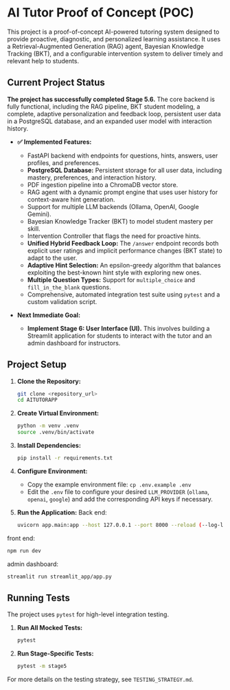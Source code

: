 # AI Tutor Proof of Concept (POC)

This project is a proof-of-concept AI-powered tutoring system designed to provide proactive, diagnostic, and personalized learning assistance. It uses a Retrieval-Augmented Generation (RAG) agent, Bayesian Knowledge Tracking (BKT), and a configurable intervention system to deliver timely and relevant help to students.

## Current Project Status

**The project has successfully completed Stage 5.6.** The core backend is fully functional, including the RAG pipeline, BKT student modeling, a complete, adaptive personalization and feedback loop, persistent user data in a PostgreSQL database, and an expanded user model with interaction history.

* **✅ Implemented Features:**
    * FastAPI backend with endpoints for questions, hints, answers, user profiles, and preferences.
    * **PostgreSQL Database:** Persistent storage for all user data, including mastery, preferences, and interaction history.
    * PDF ingestion pipeline into a ChromaDB vector store.
    * RAG agent with a dynamic prompt engine that uses user history for context-aware hint generation.
    * Support for multiple LLM backends (Ollama, OpenAI, Google Gemini).
    * Bayesian Knowledge Tracker (BKT) to model student mastery per skill.
    * Intervention Controller that flags the need for proactive hints.
    * **Unified Hybrid Feedback Loop:** The `/answer` endpoint records both explicit user ratings and implicit performance changes (BKT state) to adapt to the user.
    * **Adaptive Hint Selection:** An epsilon-greedy algorithm that balances exploiting the best-known hint style with exploring new ones.
    * **Multiple Question Types:** Support for `multiple_choice` and `fill_in_the_blank` questions.
    * Comprehensive, automated integration test suite using `pytest` and a custom validation script.

* **Next Immediate Goal:**
    * **Implement Stage 6: User Interface (UI).** This involves building a Streamlit application for students to interact with the tutor and an admin dashboard for instructors.

## Project Setup

1.  **Clone the Repository:**
    ```bash
    git clone <repository_url>
    cd AITUTORAPP
    ```

2.  **Create Virtual Environment:**
    ```bash
    python -m venv .venv
    source .venv/bin/activate
    ```

3.  **Install Dependencies:**
    ```bash
    pip install -r requirements.txt
    ```

4.  **Configure Environment:**
    * Copy the example environment file: `cp .env.example .env`
    * Edit the `.env` file to configure your desired `LLM_PROVIDER` (`ollama`, `openai`, `google`) and add the corresponding API keys if necessary.

5.  **Run the Application:**
Back end:
    ```bash
    uvicorn app.main:app --host 127.0.0.1 --port 8000 --reload (--log-level debug)
    ```
front end:
```bash
npm run dev
```

admin dashboard:
```bash
streamlit run streamlit_app/app.py
```


## Running Tests

The project uses `pytest` for high-level integration testing.

1.  **Run All Mocked Tests:**
    ```bash
    pytest
    ```

2.  **Run Stage-Specific Tests:**
    ```bash
    pytest -m stage5
    ```
For more details on the testing strategy, see `TESTING_STRATEGY.md`.